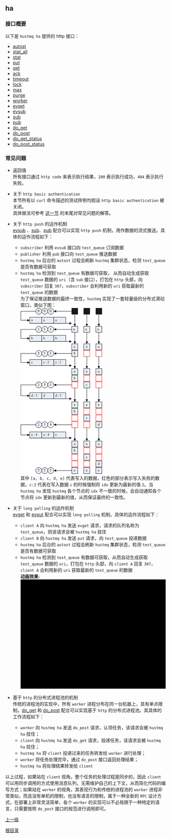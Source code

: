 ha
--

### 接口概要 ###

以下是 `hustmq ha` 提供的 http 接口：

* [autost](ha/autost.md)
* [stat_all](ha/stat_all.md)
* [stat](ha/stat.md)
* [put](ha/put.md)
* [get](ha/get.md)
* [ack](ha/ack.md)
* [timeout](ha/timeout.md)
* [lock](ha/lock.md)
* [max](ha/max.md)
* [purge](ha/purge.md)
* [worker](ha/worker.md)
* [evget](ha/evget.md)
* [evsub](ha/evsub.md)
* [sub](ha/sub.md)
* [pub](ha/pub.md)
* [do_get](ha/do_get.md)
* [do_post](ha/do_post.md)
* [do_get_status](ha/do_get_status.md)
* [do_post_status](ha/do_post_status.md)

### 常见问题 ###

* 返回值  
所有接口通过 `http code` 来表示执行结果，`200` 表示执行成功，`404` 表示执行失败。

* 关于 `http basic authentication`  
本节所有以 `curl` 命令描述的测试样例均假设 `http basic authentication` 被关闭。  
具体做法可参考 [这一节](../advanced/ha/nginx.md) 的末尾对常见问题的解答。

* 关于 `http push` 的运作机制  
[evsub](ha/evsub.md) 、[sub](ha/sub.md)、[pub](ha/pub.md) 配合可以实现 `http push` 机制，用作数据的流式推送。具体的运作流程如下：  
    * `subscriber` 利用 `evsub` 接口向 `test_queue` 订阅数据
    * `publisher` 利用 `pub` 接口向 `test_queue` 推送数据
    * `hustmq ha` 后台的 `autost` 过程会刷新 `hustmq` 集群状态，检测 `test_queue` 是否有数据可获取
    * `hustmq ha` 检测到 `test_queue` 有数据可获取， 从而自动生成获取 `test_queue` 数据的 `uri`（含 `sub` 接口），打包在 `http` 头部，向 `subscriber` 回复 `307`，`subscriber` 会利用新的 `uri` 获取最新的 `test_queue` 的数据  
为了保证推送数据的最终一致性，`hustmq` 实现了一套轻量级的分布式滑动窗口，类似下图：  
![push](ha/push.png)  
其中 `[a, b, c, d, e]` 代表写入的数据，红色的部分表示写入失败的数据，`c:2` 代表在写入数据 `c` 的时候强制将 `idx` 更新为最新的值 `2`。当 `hustmq ha` 发现 `hustmq` 各个节点的 `idx` 不一致的时候，会自动通知各个节点将 `idx` 更新到最新的值，从而保证最终的一致性。

* 关于 `long polling` 的运作机制  
[evget](ha/evget.md) 和 [evput](ha/put.md) 配合可以实现 `long polling` 机制。具体的运作流程如下：
    * `client A` 向 `hustmq ha` 发送 `evget` 请求，请求的队列名称为 `test_queue`，则该请求会被 `hustmq ha` 挂住
    * `client B` 向 `hustmq ha` 发送 `put` 请求，向 `test_queue` 投递数据
    * `hustmq ha` 后台的 `autost` 过程会刷新 `hustmq` 集群状态，检测 `test_queue` 是否有数据可获取
    * `hustmq ha` 检测到 `test_queue` 有数据可获取，从而自动生成获取 `test_queue` 数据的 `uri`，打包在 `http` 头部，向 `client A` 回复 `307`，`client A` 会利用新的 `uri` 获取最新的 `test_queue` 的数据  
    **动画效果:**  
    ![longpolling](ha/longpolling.gif)

* 基于 `http` 的分布式进程池的机制  
传统的进程池的实现中，所有 `worker` 进程分布在同一台机器上，具有单点限制。[do_get](ha/do_get.md) 和 [do_post](ha/do_post.md) 配合可以实现基于 `http` 的分布式进程池。其具体的工作流程如下：  
    * `worker` 向 `hustmq ha` 发送 `do_post` 请求，认领任务，该请求会被 `hustmq ha` 挂住；
    * `client` 向 `hustmq ha` 发送 `do_get` 请求，投递任务，该请求会被 `hustmq ha` 挂住；
    * `hustmq ha` 将 `client` 投递过来的任务转发给 `worker` 进行处理；
    * `worker` 将任务处理完毕，通过 `do_post` 接口返回处理结果；
    * `hustmq ha` 将处理结果转发给 `client`  

以上过程，如果站在 `client` 视角，整个任务的处理过程是同步的，因此 `client` 可以用同步调用的方式使用消息队列，无需维护自己的上下文，从而简化代码的编写方式；如果站在 `worker` 的视角，其表现行为和传统的进程池的 `worker` 进程非常类似，而且没有单机的限制，也没有语言的限制，属于一种全新的 `RPC` 设计方式，在部署上非常灵活简单，各个 `worker` 的实现可以不必局限于一种特定的语言，只需要按照 `do_post` 接口的规范进行调用即可。

[上一级](index.md)

[根目录](../index.md)